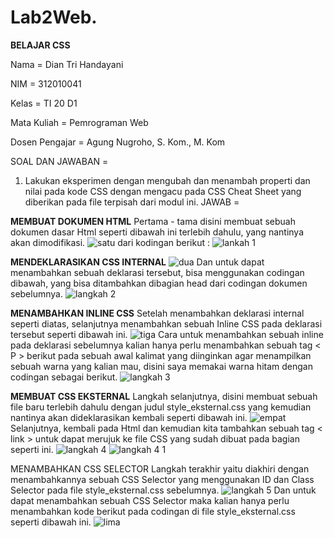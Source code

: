 # Lab2Web.
**BELAJAR CSS**

Nama 			= Dian Tri Handayani 

NIM			= 312010041

Kelas			= TI 20 D1

Mata Kuliah		= Pemrograman Web

Dosen Pengajar	= Agung Nugroho, S. Kom., M. Kom

SOAL DAN JAWABAN =
1. Lakukan eksperimen dengan mengubah dan menambah properti dan nilai pada kode CSS dengan mengacu pada CSS Cheat Sheet yang diberikan pada file terpisah dari modul ini.
JAWAB =

**MEMBUAT DOKUMEN HTML**
Pertama - tama disini membuat sebuah dokumen dasar Html seperti dibawah ini terlebih dahulu, yang nantinya akan dimodifikasi.
![satu](https://user-images.githubusercontent.com/101880835/160219386-a1fe9514-6842-46db-aba1-361e6b6af878.png)
dari kodingan berikut :
![lankah 1](https://user-images.githubusercontent.com/101880835/160219458-10737d75-dba8-4f3f-a16c-6518de6040e9.png)

**MENDEKLARASIKAN CSS INTERNAL**
![dua](https://user-images.githubusercontent.com/101880835/160219640-70c12c38-7725-4677-83e4-2d7cf9eec607.png)
Dan untuk dapat menambahkan sebuah deklarasi tersebut, bisa menggunakan codingan dibawah, yang bisa ditambahkan dibagian head dari codingan dokumen sebelumnya.
![langkah 2](https://user-images.githubusercontent.com/101880835/160219630-8310ac7f-4c51-444d-9d64-59667272caa8.png)

**MENAMBAHKAN INLINE CSS**
Setelah menambahkan deklarasi internal seperti diatas, selanjutnya menambahkan sebuah Inline CSS pada deklarasi tersebut seperti dibawah ini.
![tiga](https://user-images.githubusercontent.com/101880835/160219906-7c404e79-a2fb-4c31-986f-2f76cc9ffe91.png)
Cara untuk menambahkan sebuah inline pada deklarasi sebelumnya kalian hanya perlu menambahkan sebuah tag < P > berikut pada sebuah awal kalimat yang diinginkan agar menampilkan sebuah warna yang kalian mau, disini saya memakai warna hitam dengan codingan sebagai berikut.
![langkah 3](https://user-images.githubusercontent.com/101880835/160219896-b53f4ec3-d214-473d-ace2-31e9b7b65996.png)

**MEMBUAT CSS EKSTERNAL**
Langkah selanjutnya, disini membuat sebuah file baru terlebih dahulu dengan judul style_eksternal.css yang kemudian nantinya akan dideklarasikan kembali seperti dibawah ini.
![empat](https://user-images.githubusercontent.com/101880835/160220937-a184ab34-100e-4de5-9332-98e7af6b07d2.png)
Selanjutnya, kembali pada Html dan kemudian kita tambahkan sebuah tag < link > untuk dapat merujuk ke file CSS yang sudah dibuat pada bagian seperti ini.
![langkah 4](https://user-images.githubusercontent.com/101880835/160220942-c358f2e2-8a4a-4b6a-a8a7-be2a8f3f3f3c.png)
![langkah 4 1](https://user-images.githubusercontent.com/101880835/160220952-046dcd78-5871-48c7-925c-c2e14807b90d.png)

MENAMBAHKAN CSS SELECTOR
Langkah terakhir yaitu diakhiri dengan menambahkannya sebuah CSS Selector yang menggunakan ID dan Class Selector pada file style_eksternal.css sebelumnya.
![langkah 5](https://user-images.githubusercontent.com/101880835/160220962-dccc182d-47a1-499a-afad-538ff805543a.png)
Dan untuk dapat menambahkan sebuah CSS Selector maka kalian hanya perlu menambahkan kode berikut pada codingan di file style_eksternal.css seperti dibawah ini.
![lima](https://user-images.githubusercontent.com/101880835/160220971-763ce1c2-52e1-438d-bcb3-f5b683422fc6.png)


